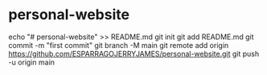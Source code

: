 # personal-website
echo "# personal-website" >> README.md
git init
git add README.md
git commit -m "first commit"
git branch -M main
git remote add origin https://github.com/ESPARRAGOJERRYJAMES/personal-website.git
git push -u origin main
